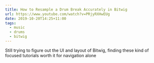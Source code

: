 ```yaml
---
title: How to Resample a Drum Break Accurately in Bitwig
url: https://www.youtube.com/watch?v=PRjyRXHwEUg
date: 2019-10-20T14:25+11:00
tags:
  - music
  - drums
  - bitwig
---
```

Still trying to figure out the UI and layout of Bitwig, finding these kind of focused tutorials worth it for navigation alone
